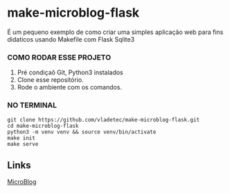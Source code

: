# make-microblog-flask

É um pequeno exemplo de como criar uma simples aplicação web para fins didaticos usando Makefile com Flask Sqlite3

### COMO RODAR ESSE PROJETO

1. Pré condiçaõ Git, Python3 instalados
2. Clone esse repositório.
3. Rode o ambiente com os comandos.

### NO TERMINAL

```
git clone https://github.com/vladetec/make-microblog-flask.git
cd make-microblog-flask
python3 -m venv venv && source venv/bin/activate
make init
make serve
```

## Links

[MicroBlog](http://localhost:5000/)

